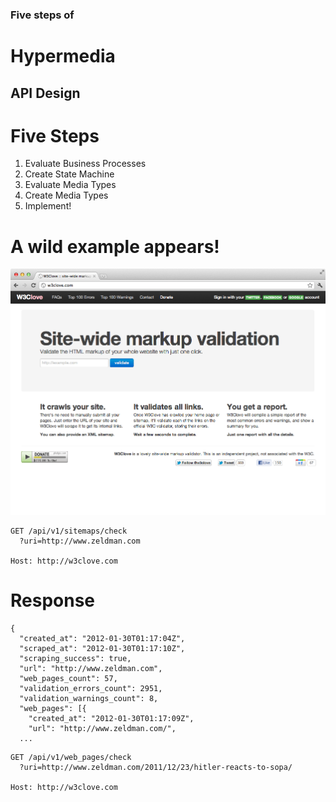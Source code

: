 <!SLIDE five-steps-intro>

### Five steps of
# Hypermedia
## API Design

<!SLIDE five-steps lightblue-title padding-bottom>

# Five Steps

1. Evaluate Business Processes
2. Create State Machine
3. Evaluate Media Types
4. Create Media Types
5. Implement!

<!SLIDE lightblue-title padding-bottom>

# A wild example appears!

<!SLIDE w3clove-pic>

![w3clove](w3clove.png)

<!SLIDE bigcode>

    GET /api/v1/sitemaps/check
      ?uri=http://www.zeldman.com
    
    Host: http://w3clove.com

<!SLIDE>

# Response

    {
      "created_at": "2012-01-30T01:17:04Z",
      "scraped_at": "2012-01-30T01:17:10Z",
      "scraping_success": true,
      "url": "http://www.zeldman.com",
      "web_pages_count": 57,
      "validation_errors_count": 2951,
      "validation_warnings_count": 8,
      "web_pages": [{
        "created_at": "2012-01-30T01:17:09Z",
        "url": "http://www.zeldman.com/",
      ...

<!SLIDE>

    GET /api/v1/web_pages/check
      ?uri=http://www.zeldman.com/2011/12/23/hitler-reacts-to-sopa/
    
    Host: http://w3clove.com

